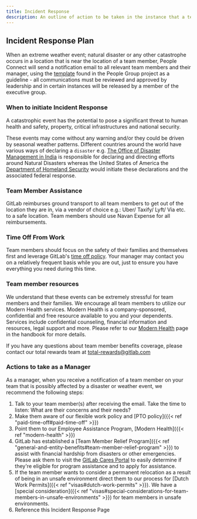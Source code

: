 ```yaml
---
title: Incident Response
description: An outline of action to be taken in the instance that a team member or group of team members is impacted by an extreme weather event; natural disaster or any other catastrophe.
---
```


## Incident Response Plan

When an extreme weather event; natural disaster or any other catastrophe occurs in a location that is near the location of a team member, People Connect will send a notification email to all relevant team members and their manager, using the [template](https://gitlab.com/gitlab-com/people-group/General/-/blob/master/.gitlab/email_templates/natural_disaster_notification.md) found in the People Group project as a guideline - all communications must be reviewed and approved by leadership and in certain instances will be released by a member of the executive group.

### When to initiate Incident Response

A catastrophic event has the potential to pose a significant threat to human health and safety, property, critical infrastructures and national security.

These events may come without any warning and/or they could be driven by seasonal weather patterns. Different countries around the world have various ways of declaring a `disaster` e.g. [The Office of Disaster Management in India](https://ndma.gov.in) is responsible for declaring and directing efforts around Natural Disasters whereas the United States of America the [Department of Homeland Security](https://www.dhs.gov/natural-disasters) would initiate these declarations and the associated federal response.

### Team Member Assistance

GitLab reimburses ground transport to all team members to get out of the location they are in, via a vendor of choice e.g.: Uber/ Taxify/ Lyft/ Via etc. to a safe location.  Team members should use Navan Expense for all reimbursements.

### Time Off From Work

Team members should focus on the safety of their families and themselves first and leverage GitLab's [time off policy](/handbook/paid-time-off/). Your manager may contact you on a relatively frequent basis while you are out, just to ensure you have everything you need during this time.

### Team member resources

We understand that these events can be extremely stressful for team members and their families. We encourage all team members to utilize our Modern Health services. Modern Health is a company-sponsored, confidential and free resource available to you and your dependents. Services include confidential counseling, financial information and resources, legal support and more. Please refer to our [Modern Health](/handbook/total-rewards/benefits/modern-health/) page in the handbook for more details.

If you have any questions about team member benefits coverage, please contact our total rewards team at total-rewards@gitlab.com

### Actions to take as a Manager

As a manager, when you receive a notification of a team member on your team that is possibly affected by a disaster or weather event, we recommend the following steps:
1. Talk to your team member(s) after receiving the email. Take the time to listen: What are their concerns and their needs?
1. Make them aware of our flexible work policy and [PTO policy]({{< ref "paid-time-off#paid-time-off" >}})
1. Point them to our Employee Assistance Program, [Modern Health]({{< ref "modern-health" >}})
1. GitLab has established a [Team Member Relief Program]({{< ref "general-and-entity-benefits#team-member-relief-program" >}}) to assist with financial hardship from disasters or other emergencies. Please ask them to visit the [GitLab Cares Portal](http://gitlab.e4erelief.org/) to easily determine if they're eligible for program assistance and to apply for assistance.
1. If the team member wants to consider a permanent relocation as a result of being in an unsafe environment direct them to our process for [Dutch Work Permits]({{< ref "visas#dutch-work-permits" >}}). We have a [special consideration]({{< ref "visas#special-considerations-for-team-members-in-unsafe-environments" >}}) for team members in unsafe environments.
1. Reference this Incident Response Page

